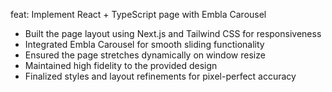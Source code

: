 feat: Implement React + TypeScript page with Embla Carousel

- Built the page layout using Next.js and Tailwind CSS for responsiveness
- Integrated Embla Carousel for smooth sliding functionality
- Ensured the page stretches dynamically on window resize
- Maintained high fidelity to the provided design
- Finalized styles and layout refinements for pixel-perfect accuracy
